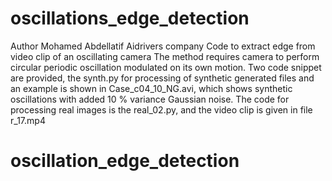 # oscillations_edge_detection
Author Mohamed Abdellatif
Aidrivers company
Code to extract edge from video clip of an oscillating camera
The method requires camera to perform circular periodic oscillation modulated on its own motion.
Two code snippet are provided, the synth.py for processing of synthetic generated files and an example is shown in Case_c04_10_NG.avi, which shows synthetic oscillations with added 10 % variance Gaussian noise.
The code for processing real images is the real_02.py, and the video clip is given in file r_17.mp4
# oscillation_edge_detection
